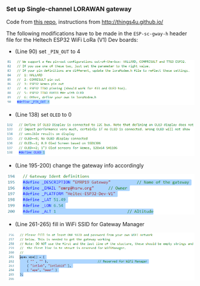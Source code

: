 ### Set up Single-channel LORAWAN gateway
Code from [this repo](https://github.com/things4u/ESP-1ch-Gateway-v5.0), instructions from http://things4u.github.io/


The following modifications have to be made in the `ESP-sc-gway-h` header file for the Heltech ESP32 WiFi LoRa (V1) Dev boards:
- (Line 90) set `_PIN_OUT` to 4

![mod1](../media/mod_1.png)

- (Line 138) set `OLED` to 0 

![mod2](../media/mod_2.png)

- (Line 195-200) change the gateway info accordingly

![mod3](../media/mod_3.png)

- (Line 261-265) fill in WiFi SSID for Gateway Manager 

![mod4](../media/mod_4.png)
